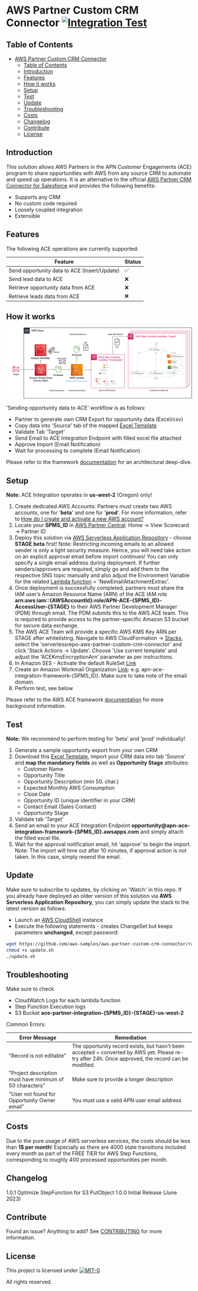# AWS Partner Custom CRM Connector [![Integration Test](https://github.com/aws-samples/aws-partner-custom-crm-connector/actions/workflows/pipeline.yml/badge.svg)](https://github.com/aws-samples/aws-partner-custom-crm-connector/actions/workflows/pipeline.yml)

## Table of Contents
- [AWS Partner Custom CRM Connector ](#aws-partner-custom-crm-connector-)
  - [Table of Contents](#table-of-contents)
  - [Introduction](#introduction)
  - [Features](#features)
  - [How it works](#how-it-works)
  - [Setup](#setup)
  - [Test](#test)
  - [Update](#update)
  - [Troubleshooting](#troubleshooting)
  - [Costs](#costs)
  - [Changelog](#changelog)
  - [Contribute](#contribute)
  - [License](#license)

## Introduction

This solution allows AWS Partners in the APN Customer Engagements (ACE) program to share opportunities with AWS from any source CRM to automate and speed up operations. It is an alternative to the official [AWS Partner CRM Connector for Salesforce](https://aws.amazon.com/blogs/apn/accelerate-joint-opportunity-and-lead-sharing-introducing-aws-partner-crm-connector/) and provides the following benefits:
- Supports any CRM
- No custom code required
- Loosely coupled integration
- Extensible

## Features

The following ACE operations are currently supported:

| Feature                            | Status  |
| ---------------------------------- | ------- |
| Send opportunity data to ACE (Insert/Update)       | ✅ |
| Send lead data to ACE              | ❌      |
| Retrieve opportunity data from ACE | ❌      |
| Retrieve leads data from ACE       | ❌      |

## How it works

![image](doc/images/architecture1.png)

'Sending opportunity data to ACE' workflow is as follows:

- Partner to generate own CRM Export for opportunity data (Excel/csv)
- Copy data into 'Source' tab of the mapped [Excel Template](https://github.com/aws-samples/aws-partner-custom-crm-connector/raw/main/ace_import_tmpl.xlsx)
- Validate Tab 'Target'
- Send Email to ACE Integration Endpoint with filled excel file attached
- Approve Import (Email Notification)
- Wait for processing to complete (Email Notification)

Please refer to the framework [documentation](/blob/main/doc/ARCHITECTURE.md) for an architectural deep-dive.

## Setup

**Note:** ACE Integration operates in **us-west-2** (Oregon) only!

1. Create dedicated AWS Accounts: Partners must create two AWS accounts, one for '**beta**' and one for '**prod**'. For more information, refer to [How do I create and activate a new AWS account?](https://aws.amazon.com/premiumsupport/knowledge-center/create-and-activate-aws-account/)
2. Locate your **SPMS_ID** in [AWS Partner Central](https://partnercentral.awspartner.com/partnercentral2/s/scorecard): Home -> View Scorecard -> Partner ID
3. Deploy this solution via [AWS Serverless Application Repository](https://us-west-2.console.aws.amazon.com/lambda/home?region=us-west-2#/create/app?applicationId=arn:aws:serverlessrepo:us-west-2:815116410066:applications/aws-partner-custom-crm-connector) - choose **STAGE** **beta** first! Note: Restricting incoming emails to an allowed sender is only a light security measure. Hence, you will need take action on an explicit approval email before import continues! You can only specify a single email address during deployment. If further senders/approvers are required, simply go and add them to the respective SNS topic manually and also adjust the Environment Variable for the related [Lambda function](https://us-west-2.console.aws.amazon.com/lambda/home?region=us-west-2#/functions/) = 'NewEmailAttachmentExtrac'.
4. Once deployment is successfully completed, partners must share the IAM user’s Amazon Resource Name (ARN) of the ACE IAM role **arn:aws:iam::{AWSAccountId}:role/APN-ACE-{SPMS_ID}-AccessUser-{STAGE}** to their AWS Partner Development Manager (PDM) through email. The PDM submits this to the AWS ACE team. This is required to provide access to the partner-specific Amazon S3 bucket for secure data exchange. 
5. The AWS ACE Team will provide a specific AWS KMS Key ARN per STAGE after whitelisting. Navigate to AWS CloudFormation -> [Stacks](https://us-west-2.console.aws.amazon.com/cloudformation/home?region=us-west-2#/stacks?filteringText=serverlessrepo-aws-partner-custom-crm-connector&filteringStatus=active&viewNested=true), select the 'serverlessrepo-aws-partner-custom-crm-connector' and click 'Stack Actions -> Update'. Choose 'Use current template' and adjust the 'ACEKmsEncryptionArn' parameter as per instructions.
6. In Amazon SES - Activate the default RuleSet [Link](https://us-west-2.console.aws.amazon.com/ses/home?region=us-west-2#/email-receiving)
7. Create an Amazon Workmail Organization [Link](https://us-west-2.console.aws.amazon.com/workmail/v2/home?region=us-west-2#/organizations/create): e.g. apn-ace-integration-framework-{SPMS_ID}. Make sure to take note of the email domain.
8. Perform test, see below

Please refer to the AWS ACE framework [documentation]([/blob/main/doc/ARCHITECTURE.md](https://partnercentral.awspartner.com/partnercentral2/s/resources?keyword=CRM)) for more background information.

## Test

**Note:** We recommend to perform testing for 'beta' and 'prod' individually!

1. Generate a sample opportunity export from your own CRM
2. Download this [Excel Template](https://github.com/aws-samples/aws-partner-custom-crm-connector/raw/main/ace_import_tmpl.xlsx), import your CRM data into tab 'Source' and **map the mandatory fields** as well as **Opportunity Stage** attributes:
    - Customer Name
    - Opportunity Title
    - Opportunity Description (min 50. char.)
    - Expected Monthly AWS Consumption
    - Close Date
    - Opportunity ID (unique identifier in your CRM)
    - Contact Email (Sales Contact)
    - Opportunity Stage
3. Validate tab 'Target'
4. Send an email to your ACE Integration Endpoint **opportunity@apn-ace-integration-framework-{SPMS_ID}.awsapps.com** and simply attach the filled excel file.
5. Wait for the approval notification email, hit 'approve' to begin the import. Note: The import will time out after 10 minutes, if approval action is not taken. In this case, simply resend the email.

## Update

Make sure to subscribe to updates, by clicking on 'Watch' in this repo. If you already have deployed an older version of this solution via **AWS Serverless Application Repository**, you can simply update the stack to the latest version as follows:

- Launch an [AWS CloudShell](https://console.aws.amazon.com/cloudshell/home?region=us-west-2) instance
- Execute the following statements - creates ChangeSet but keeps parameters **unchanged**, except password:

```bash
wget https://github.com/aws-samples/aws-partner-custom-crm-connector/raw/main/update.sh
chmod +x update.sh
./update.sh
```

## Troubleshooting

Make sure to check

- CloudWatch Logs for each lambda function
- Step Function Execution logs
- S3 Bucket **ace-partner-integration-{SPMS_ID}-{STAGE}-us-west-2**

Common Errors:

| Error Message                      | Remediation  |
| ---------------------------------- | ------- |
| "Record is not editable"       | The opportunity record exists, but hasn't been accepted = converted by AWS yet. Please re-try after 24h. Once approved, the record can be modified. |
| "Project description must have minimum of 50 characters"              | Make sure to provide a longer description      |
| "User not found for Opportunity Owner email" | You must use a valid APN user email address      |

## Costs

Due to the pure usage of AWS serverless services, the costs should be less than **1$ per month**!
Especially as there are 4000 state transitions included every month as part of the FREE TIER for AWS Step Functions, corresponding to roughly 400 processed opportunities per month.

## Changelog

1.0.1 Optimize StepFunction for S3 PutObject
1.0.0 Initial Release (June 2023)

## Contribute

Found an issue? Anything to add?
See [CONTRIBUTING](CONTRIBUTING.md) for more information.

## License

This project is licensed under  [![MIT-0](https://img.shields.io/badge/license-MIT0-blue.svg)](./LICENSE)
  
All rights reserved.
